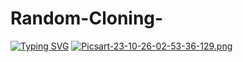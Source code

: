 # Random-Cloning-
[![Typing SVG](https://readme-typing-svg.herokuapp.com?font=Fira+Code&size=30&pause=1000&color=F72626&random=false&width=435&lines=Min---M%40y----Loe---Litttttt)](https://git.io/typing-svg)
[![Picsart-23-10-26-02-53-36-129.png](https://i.postimg.cc/J03Hb15s/Picsart-23-10-26-02-53-36-129.png)](https://postimg.cc/ZvRqmzgm)
